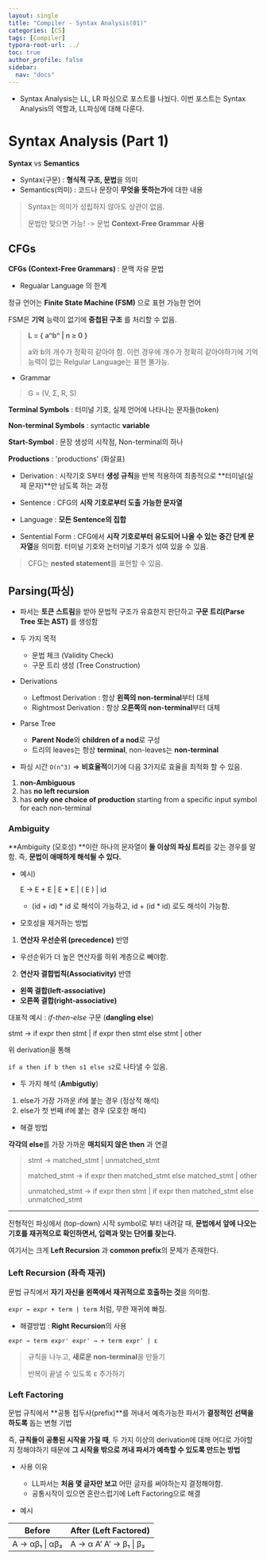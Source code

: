 ```yaml
---
layout: single
title: "Compiler - Syntax Analysis(01)"
categories: [CS]
tags: [Compiler]
typora-root-url: ../
toc: true
author_profile: false
sidebar:
  nav: "docs"
---
```


- Syntax Analysis는 LL, LR 파싱으로 포스트를 나눴다. 이번 포스트는 Syntax Analysis의 역할과, LL파싱에 대해 다룬다.



# Syntax Analysis (Part 1)

**Syntax** vs **Semantics**

- Syntax(구문) : **형식적 구조, 문법**을 의미
- Semantics(의미) : 코드나 문장이 **무엇을 뜻하는가**에 대한 내용

> Syntax는 의미가 성립하지 않아도 상관이 없음.
>
> 문법만 맞으면 가능! -> 문법 **Context-Free Grammar 사용**



## CFGs

**CFGs (Context-Free Grammars)** : 문맥 자유 문법

- Regualar Language 의 한계

정규 언어는 **Finite State Machine (FSM)** 으로 표현 가능한 언어

FSM은 **기억** 능력이 없기에 **중첩된 구조** 를 처리할 수 없음. 

> **L = { aⁿbⁿ | n ≥ 0 }**
>
> a와 b의 개수가 정확히 같아야 함. 이런 경우에 개수가 정확히 같아야하기에 기억 능력이 없는 Relgular Language는 표현 불가능.



- Grammar

>  G = (V, Σ, R, S)

**Terminal Symbols** : 터미널 기호, 실제 언어에 나타나는 문자들(token)

**Non-terminal Symbols** : syntactic **variable** 

**Start-Symbol** : 문장 생성의 시작점, Non-terminal의 하나

**Productions** : 'productions' (화살표)



- Derivation : 시작기호 S부터 **생성 규칙**을 반복 적용하여 최종적으로 **터미널(실제 문자)**만 남도록 하는 과정
- Sentence : CFG의 **시작 기호로부터 도출 가능한 문자열**
- Language : **모든 Sentence의 집합**

- Sentential Form : CFG에서 **시작 기호로부터 유도되어 나올 수 있는 중간 단계 문자열**을 의미함. 터미널 기호와 논터미널 기호가 섞여 있을 수 있음. 

> CFG는 **nested statement**를 표현할 수 있음. 



## Parsing(파싱)

- 파서는 **토큰 스트림**을 받아 문법적 구조가 유효한지 판단하고 **구문 트리(Parse Tree 또는 AST)** 를 생성함
- 두 가지 목적
  - 문법 체크 (Validity Check)
  - 구문 트리 생성 (Tree Construction)

- Derivations
  - Leftmost Derivation : 항상 **왼쪽의 non-terminal**부터 대체
  - Rightmost Derivation : 항상 **오른쪽의 non-terminal**부터 대체

- Parse Tree
  - **Parent Node**와 **children of a nod**로 구성
  - 트리의 leaves는 항상 **terminal**, non-leaves는 **non-terminal**





- 파싱 시간  `O(n^3)` => **비효율적**이기에 다음 3가지로 효율을 최적화 할 수 있음.

1. **non-Ambiguous**
2. has **no left recursion**
3. has **only one choice of production** starting from a specific input symbol for each non-terminal



### Ambiguity

**Ambiguity (모호성) **이란 하나의 문자열이 **둘 이상의 파싱 트리**를 갖는 경우를 말함. 즉, **문법이 애매하게 해석될 수 있다.**

- 예시)

  E → E + E
     | E * E
     | ( E )
     | id

  - (id + id) * id 로 해석이 가능하고, id + (id * id) 로도 해석이 가능함.



- 모호성을 제거하는 방법

1. **연산자 우선순위 (precedence)** 반영

- 우선순위가 더 높은 연산자를 하위 계층으로 빼야함.

2. **연산자 결합법칙(Associativity)** 반영

- **왼쪽 결합(left-associative)**
- **오른쪽 결합(right-associative)**



대표적 예시 : *if-then-else* 구문 (**dangling else**) 

stmt → if expr then stmt
      | if expr then stmt else stmt
      | other

위 derivation을 통해

`if a then if b then s1 else s2`로 나타낼 수 있음.

- 두 가지 해석 (**Ambigutiy**)

1. else가 가장 가까운 if에 붙는 경우 (정상적 해석)
2. else가 첫 번째 if에 붙는 경우 (모호한 해석)



- 해결 방법 

**각각의 else**를 가장 가까운 **매치되지 않은 then** 과 연결

>stmt         → matched_stmt | unmatched_stmt
>
>matched_stmt → if expr then matched_stmt else matched_stmt  | other
>
>unmatched_stmt → if expr then stmt
>               | if expr then matched_stmt else unmatched_stmt



---

전형적인 파싱에서 (top-down) 시작 symbol로 부터 내려갈 때, **문법에서 앞에 나오는 기호를 재귀적으로 확인하면서, 입력과 맞는 단어를 찾는다.**

여기서는 크게 **Left Recursion** 과 **common prefix**의 문제가 존재한다. 



### Left Recursion (좌측 재귀)

문법 규칙에서 **자기 자신을 왼쪽에서 재귀적으로 호출하는 것**을 의미함. 

`expr → expr + term | term` 처럼, 무한 재귀에 빠짐. 

- 해결방법 : **Right Recursion**의 사용

`expr → term expr'
expr' → + term expr' | ε`

> 규칙을 나누고, **새로운 non-terminal**을 만들기
>
> 반복이 끝낼 수 있도록 ε  추가하기 



### Left Factoring

문법 규칙에서 **공통 접두사(prefix)**를 꺼내서 예측가능한 파서가 **결정적인 선택을 하도록** 돕는 변형 기법

즉, **규칙들이 공통된 시작을 가질 때**, 두 가지 이상의 derivation에 대해 어디로 가야할지 정해야하기 때문에 **그 시작을 밖으로 꺼내 파서가 예측할 수 있도록 만드는 방법**

- 사용 이유
  - LL파서는 **처음 몇 글자만 보고** 어떤 글자를 써야하는지 결정해야함.
  - 공통시작이 있으면 혼란스럽기에 Left Factoring으로 해결



- 예시

| **Before**     | **After (Left Factored)** |
| -------------- | ------------------------- |
| A → αβ₁ \| αβ₂ | A → α A’ A’ → β₁ \| β₂    |

